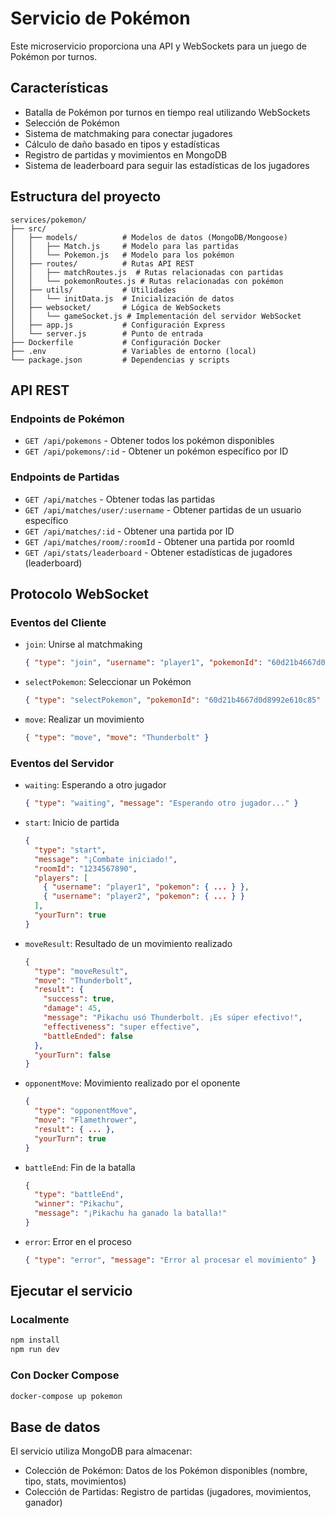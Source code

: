 # Servicio de Pokémon

Este microservicio proporciona una API y WebSockets para un juego de Pokémon por turnos.

## Características

- Batalla de Pokémon por turnos en tiempo real utilizando WebSockets
- Selección de Pokémon
- Sistema de matchmaking para conectar jugadores
- Cálculo de daño basado en tipos y estadísticas
- Registro de partidas y movimientos en MongoDB
- Sistema de leaderboard para seguir las estadísticas de los jugadores

## Estructura del proyecto

```
services/pokemon/
├── src/
│   ├── models/          # Modelos de datos (MongoDB/Mongoose)
│   │   ├── Match.js     # Modelo para las partidas
│   │   └── Pokemon.js   # Modelo para los pokémon
│   ├── routes/          # Rutas API REST
│   │   ├── matchRoutes.js  # Rutas relacionadas con partidas
│   │   └── pokemonRoutes.js # Rutas relacionadas con pokémon
│   ├── utils/           # Utilidades
│   │   └── initData.js  # Inicialización de datos
│   ├── websocket/       # Lógica de WebSockets
│   │   └── gameSocket.js # Implementación del servidor WebSocket
│   ├── app.js           # Configuración Express
│   └── server.js        # Punto de entrada
├── Dockerfile           # Configuración Docker
├── .env                 # Variables de entorno (local)
└── package.json         # Dependencias y scripts
```

## API REST

### Endpoints de Pokémon

- `GET /api/pokemons` - Obtener todos los pokémon disponibles
- `GET /api/pokemons/:id` - Obtener un pokémon específico por ID

### Endpoints de Partidas

- `GET /api/matches` - Obtener todas las partidas
- `GET /api/matches/user/:username` - Obtener partidas de un usuario específico
- `GET /api/matches/:id` - Obtener una partida por ID
- `GET /api/matches/room/:roomId` - Obtener una partida por roomId
- `GET /api/stats/leaderboard` - Obtener estadísticas de jugadores (leaderboard)

## Protocolo WebSocket

### Eventos del Cliente

- `join`: Unirse al matchmaking
  ```json
  { "type": "join", "username": "player1", "pokemonId": "60d21b4667d0d8992e610c85" }
  ```

- `selectPokemon`: Seleccionar un Pokémon
  ```json
  { "type": "selectPokemon", "pokemonId": "60d21b4667d0d8992e610c85" }
  ```

- `move`: Realizar un movimiento
  ```json
  { "type": "move", "move": "Thunderbolt" }
  ```

### Eventos del Servidor

- `waiting`: Esperando a otro jugador
  ```json
  { "type": "waiting", "message": "Esperando otro jugador..." }
  ```

- `start`: Inicio de partida
  ```json
  {
    "type": "start",
    "message": "¡Combate iniciado!",
    "roomId": "1234567890",
    "players": [
      { "username": "player1", "pokemon": { ... } },
      { "username": "player2", "pokemon": { ... } }
    ],
    "yourTurn": true
  }
  ```

- `moveResult`: Resultado de un movimiento realizado
  ```json
  {
    "type": "moveResult",
    "move": "Thunderbolt",
    "result": {
      "success": true,
      "damage": 45,
      "message": "Pikachu usó Thunderbolt. ¡Es súper efectivo!",
      "effectiveness": "super effective",
      "battleEnded": false
    },
    "yourTurn": false
  }
  ```

- `opponentMove`: Movimiento realizado por el oponente
  ```json
  {
    "type": "opponentMove",
    "move": "Flamethrower",
    "result": { ... },
    "yourTurn": true
  }
  ```

- `battleEnd`: Fin de la batalla
  ```json
  {
    "type": "battleEnd",
    "winner": "Pikachu",
    "message": "¡Pikachu ha ganado la batalla!"
  }
  ```

- `error`: Error en el proceso
  ```json
  { "type": "error", "message": "Error al procesar el movimiento" }
  ```

## Ejecutar el servicio

### Localmente

```bash
npm install
npm run dev
```

### Con Docker Compose

```bash
docker-compose up pokemon
```

## Base de datos

El servicio utiliza MongoDB para almacenar:

- Colección de Pokémon: Datos de los Pokémon disponibles (nombre, tipo, stats, movimientos)
- Colección de Partidas: Registro de partidas (jugadores, movimientos, ganador)
